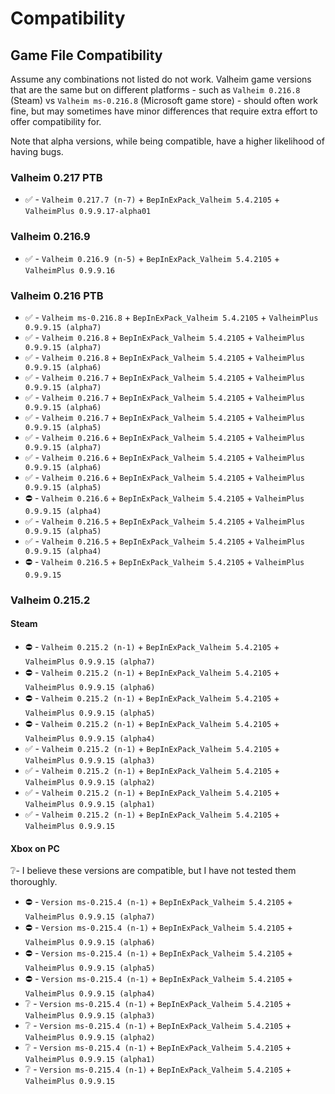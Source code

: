 # Compatibility

## Game File Compatibility

Assume any combinations not listed do not work. Valheim game versions that are the same but on different platforms -
such as `Valheim 0.216.8` (Steam) vs `Valheim ms-0.216.8` (Microsoft game store) - should often work fine, but may
sometimes have minor differences that require extra effort to offer compatibility for.

Note that alpha versions, while being compatible, have a higher likelihood of having bugs.

### Valheim 0.217 PTB

* ✅ - `Valheim 0.217.7 (n-7)` + `BepInExPack_Valheim 5.4.2105` + `ValheimPlus 0.9.9.17-alpha01`

### Valheim 0.216.9
* ✅ - `Valheim 0.216.9 (n-5)` + `BepInExPack_Valheim 5.4.2105` + `ValheimPlus 0.9.9.16`

### Valheim 0.216 PTB

* ✅ - `Valheim ms-0.216.8` + `BepInExPack_Valheim 5.4.2105` + `ValheimPlus 0.9.9.15 (alpha7)`
* ✅ - `Valheim 0.216.8` + `BepInExPack_Valheim 5.4.2105` + `ValheimPlus 0.9.9.15 (alpha7)`
* ✅ - `Valheim 0.216.8` + `BepInExPack_Valheim 5.4.2105` + `ValheimPlus 0.9.9.15 (alpha6)`
* ✅ - `Valheim 0.216.7` + `BepInExPack_Valheim 5.4.2105` + `ValheimPlus 0.9.9.15 (alpha7)`
* ✅ - `Valheim 0.216.7` + `BepInExPack_Valheim 5.4.2105` + `ValheimPlus 0.9.9.15 (alpha6)`
* ✅ - `Valheim 0.216.7` + `BepInExPack_Valheim 5.4.2105` + `ValheimPlus 0.9.9.15 (alpha5)`
* ✅ - `Valheim 0.216.6` + `BepInExPack_Valheim 5.4.2105` + `ValheimPlus 0.9.9.15 (alpha7)`
* ✅ - `Valheim 0.216.6` + `BepInExPack_Valheim 5.4.2105` + `ValheimPlus 0.9.9.15 (alpha6)`
* ✅ - `Valheim 0.216.6` + `BepInExPack_Valheim 5.4.2105` + `ValheimPlus 0.9.9.15 (alpha5)`
* ⛔️ - `Valheim 0.216.6` + `BepInExPack_Valheim 5.4.2105` + `ValheimPlus 0.9.9.15 (alpha4)`
* ✅ - `Valheim 0.216.5` + `BepInExPack_Valheim 5.4.2105` + `ValheimPlus 0.9.9.15 (alpha5)`
* ✅ - `Valheim 0.216.5` + `BepInExPack_Valheim 5.4.2105` + `ValheimPlus 0.9.9.15 (alpha4)`
* ⛔️ - `Valheim 0.216.5` + `BepInExPack_Valheim 5.4.2105` + `ValheimPlus 0.9.9.15`

### Valheim 0.215.2

#### Steam

* ⛔️ - `Valheim 0.215.2 (n-1)` + `BepInExPack_Valheim 5.4.2105` + `ValheimPlus 0.9.9.15 (alpha7)`
* ⛔️ - `Valheim 0.215.2 (n-1)` + `BepInExPack_Valheim 5.4.2105` + `ValheimPlus 0.9.9.15 (alpha6)`
* ⛔️ - `Valheim 0.215.2 (n-1)` + `BepInExPack_Valheim 5.4.2105` + `ValheimPlus 0.9.9.15 (alpha5)`
* ⛔️ - `Valheim 0.215.2 (n-1)` + `BepInExPack_Valheim 5.4.2105` + `ValheimPlus 0.9.9.15 (alpha4)`
* ✅ - `Valheim 0.215.2 (n-1)` + `BepInExPack_Valheim 5.4.2105` + `ValheimPlus 0.9.9.15 (alpha3)`
* ✅ - `Valheim 0.215.2 (n-1)` + `BepInExPack_Valheim 5.4.2105` + `ValheimPlus 0.9.9.15 (alpha2)`
* ✅ - `Valheim 0.215.2 (n-1)` + `BepInExPack_Valheim 5.4.2105` + `ValheimPlus 0.9.9.15 (alpha1)`
* ✅ - `Valheim 0.215.2 (n-1)` + `BepInExPack_Valheim 5.4.2105` + `ValheimPlus 0.9.9.15`

#### Xbox on PC
❔- I believe these versions are compatible, but I have not tested them thoroughly.

* ⛔️ - `Version ms-0.215.4 (n-1)` + `BepInExPack_Valheim 5.4.2105` + `ValheimPlus 0.9.9.15 (alpha7)`
* ⛔️ - `Version ms-0.215.4 (n-1)` + `BepInExPack_Valheim 5.4.2105` + `ValheimPlus 0.9.9.15 (alpha6)`
* ⛔️ - `Version ms-0.215.4 (n-1)` + `BepInExPack_Valheim 5.4.2105` + `ValheimPlus 0.9.9.15 (alpha5)`
* ⛔️ - `Version ms-0.215.4 (n-1)` + `BepInExPack_Valheim 5.4.2105` + `ValheimPlus 0.9.9.15 (alpha4)`
* ❔ - `Version ms-0.215.4 (n-1)` + `BepInExPack_Valheim 5.4.2105` + `ValheimPlus 0.9.9.15 (alpha3)`
* ❔ - `Version ms-0.215.4 (n-1)` + `BepInExPack_Valheim 5.4.2105` + `ValheimPlus 0.9.9.15 (alpha2)`
* ❔ - `Version ms-0.215.4 (n-1)` + `BepInExPack_Valheim 5.4.2105` + `ValheimPlus 0.9.9.15 (alpha1)`
* ❔ - `Version ms-0.215.4 (n-1)` + `BepInExPack_Valheim 5.4.2105` + `ValheimPlus 0.9.9.15`
